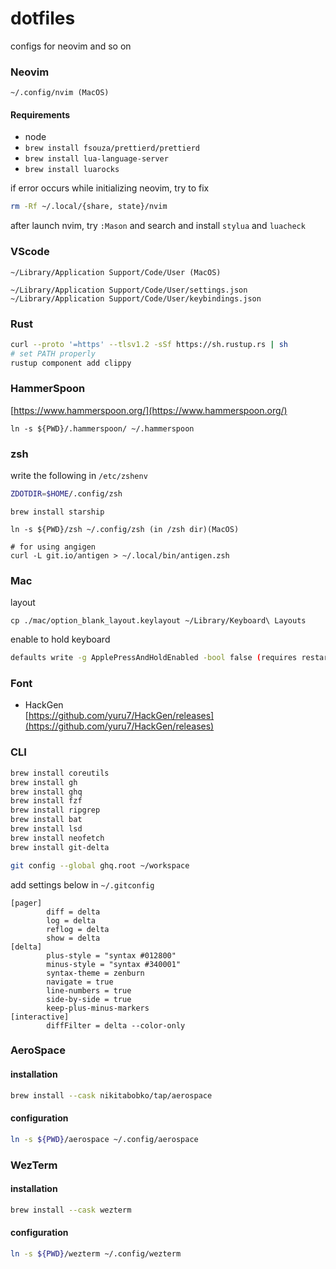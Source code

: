 # dotfiles

configs for neovim and so on

### Neovim

```
~/.config/nvim (MacOS)
```

#### Requirements

- node
- `brew install fsouza/prettierd/prettierd`
- `brew install lua-language-server`
- `brew install luarocks`

if error occurs while initializing neovim, try to fix

```bash
rm -Rf ~/.local/{share, state}/nvim
```

after launch nvim, try `:Mason` and search and install `stylua` and `luacheck`

### VScode

```
~/Library/Application Support/Code/User (MacOS)

~/Library/Application Support/Code/User/settings.json
~/Library/Application Support/Code/User/keybindings.json
```

### Rust

```bash
curl --proto '=https' --tlsv1.2 -sSf https://sh.rustup.rs | sh
# set PATH properly
rustup component add clippy
```

### HammerSpoon

[https://www.hammerspoon.org/](https://www.hammerspoon.org/)

```
ln -s ${PWD}/.hammerspoon/ ~/.hammerspoon
```

### zsh

write the following in `/etc/zshenv`

```bash
ZDOTDIR=$HOME/.config/zsh
```

```
brew install starship

ln -s ${PWD}/zsh ~/.config/zsh (in /zsh dir)(MacOS)

# for using angigen
curl -L git.io/antigen > ~/.local/bin/antigen.zsh
```

### Mac

layout

```
cp ./mac/option_blank_layout.keylayout ~/Library/Keyboard\ Layouts
```

enable to hold keyboard

```bash
defaults write -g ApplePressAndHoldEnabled -bool false (requires restart after this command)
```

### Font

- HackGen<br>
  [https://github.com/yuru7/HackGen/releases](https://github.com/yuru7/HackGen/releases)

### CLI

```bash
brew install coreutils
brew install gh
brew install ghq
brew install fzf
brew install ripgrep
brew install bat
brew install lsd
brew install neofetch
brew install git-delta

git config --global ghq.root ~/workspace

```

add settings below in `~/.gitconfig`

```
[pager]
        diff = delta
        log = delta
        reflog = delta
        show = delta
[delta]
        plus-style = "syntax #012800"
        minus-style = "syntax #340001"
        syntax-theme = zenburn
        navigate = true
        line-numbers = true
        side-by-side = true
        keep-plus-minus-markers
[interactive]
        diffFilter = delta --color-only
```

### AeroSpace

#### installation

```bash
brew install --cask nikitabobko/tap/aerospace
```

#### configuration

```bash
ln -s ${PWD}/aerospace ~/.config/aerospace
```

### WezTerm

#### installation

```bash
brew install --cask wezterm
```

#### configuration

```bash
ln -s ${PWD}/wezterm ~/.config/wezterm
```
